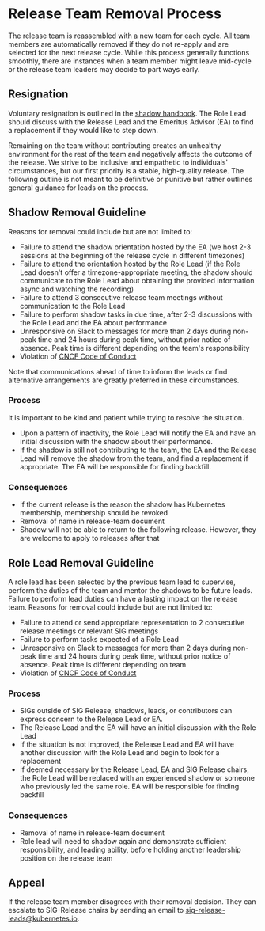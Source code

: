 # Release Team Removal Process
	
The release team is reassembled with a new team for each cycle. All team members are automatically removed if they do not re-apply and are selected for the next release cycle. While this process generally functions smoothly, there are instances when a team member might leave mid-cycle or the release team leaders may decide to part ways early. 

## Resignation
Voluntary resignation is outlined in the [shadow handbook](https://github.com/kubernetes/sig-release/blob/master/release-team/shadows.md#leaving-the-shadow-program-before-the-release-cycle-ended). The Role Lead should discuss with the Release Lead and the Emeritus Advisor (EA) to find a replacement if they would like to step down.


Remaining on the team without contributing creates an unhealthy environment for the rest of the team and negatively affects the outcome of the release. We strive to be inclusive and empathetic to individuals' circumstances, but our first priority is a stable, high-quality release.
The following outline is not meant to be definitive or punitive but rather outlines general guidance for leads on the process.  
## Shadow Removal Guideline

Reasons for removal could include but are not limited to:
- Failure to attend the shadow orientation hosted by the EA (we host 2-3 sessions at the beginning of the release cycle in different timezones)
- Failure to attend the orientation hosted by the Role Lead (if the Role Lead doesn't offer a timezone-appropriate meeting, the shadow should communicate to the Role Lead about obtaining the provided information async and watching the recording)
- Failure to attend 3 consecutive release team meetings without communication to the Role Lead
- Failure to perform shadow tasks in due time, after 2-3 discussions with the Role Lead and the EA about performance
- Unresponsive on Slack to messages for more than 2 days during non-peak time and 24 hours during peak time, without prior notice of absence. Peak time is different depending on the team's responsibility
- Violation of [CNCF Code of Conduct](http://cncf.io/conduct/)

Note that communications ahead of time to inform the leads or find alternative arrangements are greatly preferred in these circumstances.
### Process
It is important to be kind and patient while trying to resolve the situation.
- Upon a pattern of inactivity, the Role Lead will notify the EA and have an initial discussion with the shadow about their performance.
- If the shadow is still not contributing to the team, the EA and the Release Lead will remove the shadow from the team, and find a replacement if appropriate. The EA will be responsible for finding backfill.

### Consequences
- If the current release is the reason the shadow has Kubernetes membership, membership should be revoked
- Removal of name in release-team document
- Shadow will not be able to return to the following release. However, they are welcome to apply to releases after that

## Role Lead Removal Guideline
A role lead has been selected by the previous team lead to supervise, perform the duties of the team 
and mentor the shadows to be future leads. Failure to perform lead duties can have a lasting impact on the release team.
Reasons for removal could include but are not limited to:
- Failure to attend or send appropriate representation to 2 consecutive release meetings or relevant SIG meetings
- Failure to perform tasks expected of a Role Lead
- Unresponsive on Slack to messages for more than 2 days during non-peak time and 24 hours during peak time, without prior notice of absence. Peak time is different depending on team
- Violation of [CNCF Code of Conduct](http://cncf.io/conduct/)

### Process
- SIGs outside of SIG Release, shadows, leads, or contributors can express concern to the Release Lead or EA.
- The Release Lead and the EA will have an initial discussion with the Role Lead
- If the situation is not improved, the Release Lead and EA will have another discussion with the Role Lead and begin to look for a replacement
- If deemed necessary by the Release Lead, EA and SIG Release chairs, the Role Lead will be replaced with an experienced shadow or someone who previously led the same role. EA will be responsible for finding backfill
  
### Consequences
- Removal of name in release-team document
- Role lead will need to shadow again and demonstrate sufficient responsibility, and leading ability, before holding another leadership position on the release team

## Appeal
If the release team member disagrees with their removal decision. They can escalate to SIG-Release chairs by sending an email to sig-release-leads@kubernetes.io.
